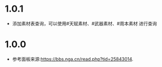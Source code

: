 # 1.0.1
* 添加素材表查询，可以使用#天赋素材、#武器素材、#周本素材 进行查询

# 1.0.0
* 参考面板来源:https://bbs.nga.cn/read.php?tid=25843014.